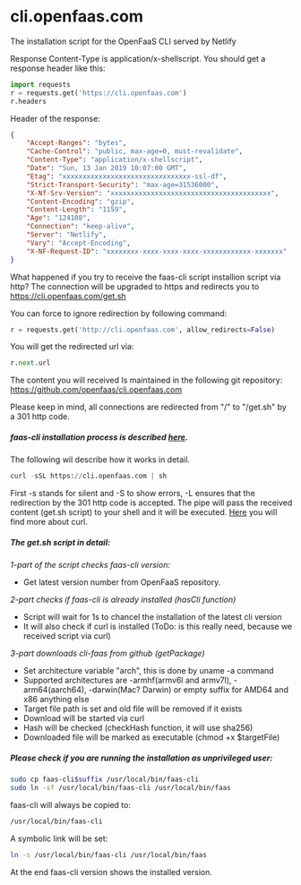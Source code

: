 # cli.openfaas.com
The installation script for the OpenFaaS CLI served by Netlify

Response Content-Type is application/x-shellscript. You should get a response header like this:

```python
import requests
r = requests.get('https://cli.openfaas.com')
r.headers
```

Header of the response:
```json
{
	"Accept-Ranges": "bytes",
	"Cache-Control": "public, max-age=0, must-revalidate",
	"Content-Type": "application/x-shellscript",
	"Date": "Sun, 13 Jan 2019 10:07:00 GMT",
	"Etag": "xxxxxxxxxxxxxxxxxxxxxxxxxxxxxxxx-ssl-df",
	"Strict-Transport-Security": "max-age=31536000",
	"X-Nf-Srv-Version": "xxxxxxxxxxxxxxxxxxxxxxxxxxxxxxxxxxxxxxxx",
	"Content-Encoding": "gzip",
	"Content-Length": "1159",
	"Age": "124108",
	"Connection": "keep-alive",
	"Server": "Netlify",
	"Vary": "Accept-Encoding",
	"X-NF-Request-ID": "xxxxxxxx-xxxx-xxxx-xxxx-xxxxxxxxxxxx-xxxxxxx"
}
```

What happened if you try to receive the faas-cli script installion script via http? The connection will be upgraded to https and redirects you to https://cli.openfaas.com/get.sh

You can force to ignore redirection by following command:
```python
r = requests.get('http://cli.openfaas.com', allow_redirects=False)
```

You will get the redirected url via:
```python
r.next.url
```

The content you will received Is maintained in the following git repository: https://github.com/openfaas/cli.openfaas.com

Please keep in mind, all connections are redirected from "/" to "/get.sh" by a 301 http code.


##### faas-cli installation process is described [here](https://docs.openfaas.com/cli/install/).

The following wil describe how it works in detail.

```python
curl -sSL https://cli.openfaas.com | sh
```

First -s stands for silent and -S to show errors, -L ensures that the redirection by the 301 http code is accepted.
The pipe will pass the received content (get.sh script) to your shell and it will be executed.
[Here](https://curl.haxx.se/docs/manpage.html) you will find more about curl. 

##### The get.sh script in detail:

*1-part of the script checks faas-cli version:*
- Get latest version number from OpenFaaS repository.

*2-part checks if faas-cli is already installed (hasCli function)*
- Script will wait for 1s to chancel the installation of the latest cli version
- It will also check if curl is installed (ToDo: is this really need, because we received script via curl)

*3-part downloads cli-faas from github (getPackage)*
- Set architecture variable "arch", this is done by uname -a command
- Supported architectures are -armhf(armv6l and armv7l), -arm64(aarch64), -darwin(Mac? Darwin) or empty suffix for AMD64 and x86 anything else
- Target file path is set and old file will be removed if it exists 
- Download will be started via curl
- Hash will be checked (checkHash function, it will use sha256)
- Downloaded file will be marked as executable (chmod +x $targetFile)

##### Please check if you are running the installation as unprivileged user:
```bash
sudo cp faas-cli$suffix /usr/local/bin/faas-cli
sudo ln -sf /usr/local/bin/faas-cli /usr/local/bin/faas
```

faas-cli will always be copied to:
```bash
/usr/local/bin/faas-cli
```

A symbolic link will be set:
```bash
ln -s /usr/local/bin/faas-cli /usr/local/bin/faas
```

At the end faas-cli version shows the installed version.
